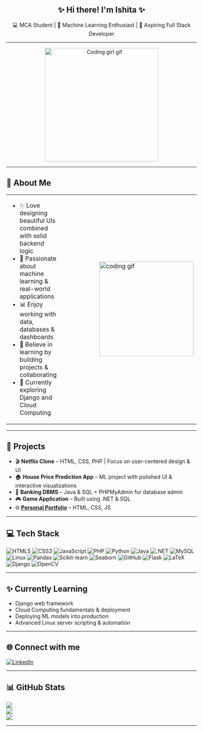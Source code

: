 <h2 align="center">✨ Hi there! I'm Ishita ✨</h2>
<p align="center">
💻 MCA Student | 🌸 Machine Learning Enthusiast | 🌱 Aspiring Full Stack Developer
</p>

---

<p align="center">
  <img src="https://media.giphy.com/media/qgQUggAC3Pfv687qPC/giphy.gif" width="300" alt="Coding girl gif">
</p>

---

## 🌟 About Me
<table>
  <tr>
    <td>
      <ul>
        <li>✨ Love designing beautiful UIs combined with solid backend logic</li>
        <li>🧠 Passionate about machine learning & real-world applications</li>
        <li>📊 Enjoy working with data, databases & dashboards</li>
        <li>🤝 Believe in learning by building projects & collaborating</li>
        <li>🌱 Currently exploring Django and Cloud Computing</li>
      </ul>
    </td>
    <td width="140">
      <td>
      <img src="https://media.giphy.com/media/bGgsc5mWoryfgKBx1u/giphy.gif" width="250" alt="coding gif">

    
  </td>
  </tr>
</table>

---

## 🚀 Projects
- 🎬 **Netflix Clone** – HTML, CSS, PHP | Focus on user-centered design & UI
- 🏠 **House Price Prediction App** – ML project with polished UI & interactive visualizations
- 🏦 **Banking DBMS** – Java & SQL + PHPMyAdmin for database admin
- 🎮 **Game Application** – Built using .NET & SQL
- 🌐 **[Personal Portfolio](https://github.com/ishita-taneja16/Portfolio)** – HTML, CSS, JS


---

## 💻 Tech Stack

![HTML5](https://img.shields.io/badge/html5-%23E34F26.svg?style=for-the-badge&logo=html5&logoColor=white)
![CSS3](https://img.shields.io/badge/css3-%231572B6.svg?style=for-the-badge&logo=css3&logoColor=white)
![JavaScript](https://img.shields.io/badge/javascript-%23323330.svg?style=for-the-badge&logo=javascript&logoColor=%23F7DF1E)
![PHP](https://img.shields.io/badge/php-%23777BB4.svg?style=for-the-badge&logo=php&logoColor=white)
![Python](https://img.shields.io/badge/python-3670A0?style=for-the-badge&logo=python&logoColor=ffdd54)
![Java](https://img.shields.io/badge/java-%23ED8B00.svg?style=for-the-badge&logo=openjdk&logoColor=white)
![.NET](https://img.shields.io/badge/.NET-512BD4?style=for-the-badge&logo=dotnet&logoColor=white)
![MySQL](https://img.shields.io/badge/mysql-4479A1.svg?style=for-the-badge&logo=mysql&logoColor=white)
![Linux](https://img.shields.io/badge/Linux-FCC624?style=for-the-badge&logo=linux&logoColor=black)
![Pandas](https://img.shields.io/badge/pandas-%23150458.svg?style=for-the-badge&logo=pandas&logoColor=white)
![Scikit-learn](https://img.shields.io/badge/scikit--learn-%23F7931E.svg?style=for-the-badge&logo=scikit-learn&logoColor=white)
![Seaborn](https://img.shields.io/badge/seaborn-0769AD?style=for-the-badge&logo=seaborn&logoColor=white)
![GitHub](https://img.shields.io/badge/github-%23121011.svg?style=for-the-badge&logo=github&logoColor=white)
![Flask](https://img.shields.io/badge/flask-%23000.svg?style=for-the-badge&logo=flask&logoColor=white)
![LaTeX](https://img.shields.io/badge/latex-%23008080.svg?style=for-the-badge&logo=latex&logoColor=white)
![Django](https://img.shields.io/badge/django-%23092E20.svg?style=for-the-badge&logo=django&logoColor=white)
![OpenCV](https://img.shields.io/badge/opencv-%23white.svg?style=for-the-badge&logo=opencv&logoColor=white)

---

## ✨ Currently Learning
- Django web framework
- Cloud Computing fundamentals & deployment
- Deploying ML models into production
- Advanced Linux server scripting & automation

---

## 🌐 Connect with me
[![LinkedIn](https://img.shields.io/badge/LinkedIn-%230077B5.svg?logo=linkedin&logoColor=white)](https://linkedin.com/in/ishita-taneja16)  


---

## 📊 GitHub Stats
![](https://github-readme-stats.vercel.app/api?username=ishita-taneja16&theme=calm&hide_border=true&include_all_commits=false&count_private=false)<br/>
![](https://github-readme-streak-stats.herokuapp.com/?user=ishita-taneja16&theme=calm&hide_border=true)<br/>
![](https://github-readme-stats.vercel.app/api/top-langs/?username=ishita-taneja16&theme=calm&hide_border=true&layout=compact)

---

